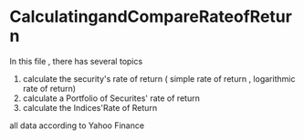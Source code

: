 # CalculatingandCompareRateofReturn

In this file , there has several topics 

1. calculate the security's rate of return ( simple rate of return , logarithmic rate of return)
2. calculate a Portfolio of Securites' rate of return 
3. calculate the Indices'Rate of Return 

all data according to Yahoo Finance
